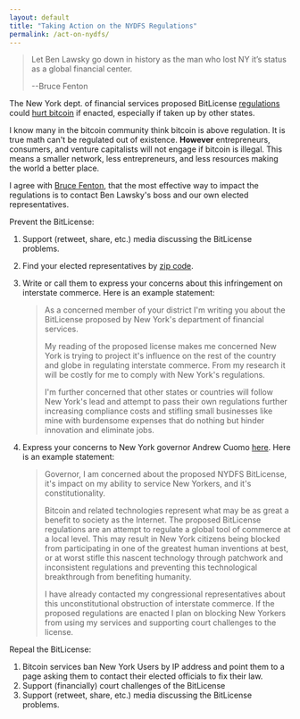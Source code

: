 ```yaml
---
layout: default
title: "Taking Action on the NYDFS Regulations"
permalink: /act-on-nydfs/
---
```


> Let Ben Lawsky go down in history as the man who lost NY it’s status as a global financial center.
>
> --Bruce Fenton


The New York dept. of financial services proposed BitLicense [regulations](http://www.dfs.ny.gov/about/press2014/pr1407171-vc.pdf) could [hurt bitcoin](http://two-bit-idiot.tumblr.com/post/92143258184/bitcoin-at-a-crossroads-tackling-the-bitlicense) if enacted, especially if taken up by other states.

I know many in the bitcoin community think bitcoin is above regulation. It is true math can't be regulated out of existence. **However** entrepreneurs, consumers, and venture capitalists will not engage if bitcoin is illegal. This means a smaller network, less entrepreneurs, and less resources making the world a better place.

I agree with [Bruce Fenton](http://www.fentonreport.com/news/bitcoin-why-engage-with-ben-lawsky), that the most effective way to impact the regulations is to contact Ben Lawsky's boss and our own elected representatives.

Prevent the BitLicense:

 1. Support (retweet, share, etc.) media discussing the BitLicense problems.
 2. Find your elected representatives by [zip code](http://votesmart.org/).
 3. Write or call them to express your concerns about this infringement on interstate commerce. Here is an example statement:

	 > As a concerned member of your district I'm writing you about the BitLicense proposed by New York's department of financial services.
	 >
	 > My reading of the proposed license makes me concerned New York is trying to project it's influence on the rest of the country and globe in regulating interstate commerce. From my research it will be costly for me to comply with New York's regulations.
	 > 
	 > I'm further concerned that other states or countries will follow New York's lead and attempt to pass their own regulations further increasing compliance costs and stifling small businesses like mine with burdensome expenses that do nothing but hinder innovation and eliminate jobs.

 4. Express your concerns to New York governor Andrew Cuomo [here](http://www.governor.ny.gov/contact/GovernorContactForm.php). Here is an example statement:

	 > Governor, I am concerned about the proposed NYDFS BitLicense, it's impact on my ability to service New Yorkers, and it's constitutionality.
	 >
	 > Bitcoin and related technologies represent what may be as great a benefit to society as the Internet. The proposed BitLicense regulations are an attempt to regulate a global tool of commerce at a local level. This may result in New York citizens being blocked from participating in one of the greatest human inventions at best, or at worst stifle this nascent technology through patchwork and inconsistent regulations and preventing this technological breakthrough from benefiting humanity.
	 >
	 > I have already contacted my congressional representatives about this unconstitutional obstruction of interstate commerce. If the proposed regulations are enacted I plan on blocking New Yorkers from using my services and supporting court challenges to the license. 
 
Repeal the BitLicense:

 1. Bitcoin services ban New York Users by IP address and point them to a page asking them to contact their elected officials to fix their law.
 2. Support (financially) court challenges of the BitLicense
 3. Support (retweet, share, etc.) media discussing the BitLicense problems.
